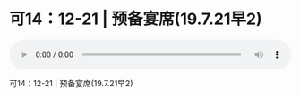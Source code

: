 # 可14：12-21 | 预备宴席(19.7.21早2) 

<audio style="width: 100%;" preload="false" controls controlslist="nodownload"><source src="//cdn.wechat.edu.pl/audio/mp3/old/27593.mp3" type="audio/mpeg">Your browser does not support the audio element.</audio>


<p>可14：12-21 | 预备宴席(19.7.21早2)&nbsp;</p>
